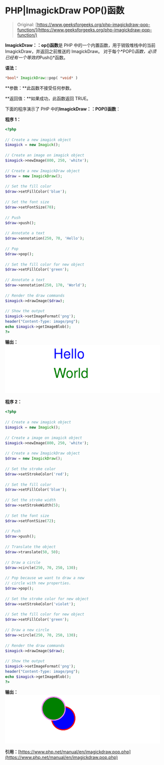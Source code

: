 # PHP|ImagickDraw POP()函数

> Original: [https://www.geeksforgeeks.org/php-imagickdraw-pop-function/](https://www.geeksforgeeks.org/php-imagickdraw-pop-function/)

**ImagickDraw：：op()函数**是 PHP 中的一个内置函数，用于销毁堆栈中的当前 ImagickDraw，并返回之前推送的 ImagickDraw。 对于每个*POP()*函数，必须已经有一个等效的*Push()*函数。

**语法：**

```php
*bool* ImagickDraw::pop( *void* )
```

**参数：**此函数不接受任何参数。

**返回值：**如果成功，此函数返回 TRUE。

下面的程序演示了 PHP 中的**ImagickDraw：：POP()函数**：

**程序 1：**

```php
<?php

// Create a new imagick object
$imagick = new Imagick();

// Create an image on imagick object
$imagick->newImage(800, 250, 'white');

// Create a new ImagickDraw object
$draw = new ImagickDraw();

// Set the fill color
$draw->setFillColor('blue');

// Set the font size
$draw->setFontSize(70);

// Push 
$draw->push();

// Annotate a text
$draw->annotation(250, 70, 'Hello');

// Pop
$draw->pop();

// Set the fill color for new object
$draw->setFillColor('green');

// Annotate a text
$draw->annotation(250, 170, 'World');

// Render the draw commands
$imagick->drawImage($draw);

// Show the output
$imagick->setImageFormat('png');
header("Content-Type: image/png");
echo $imagick->getImageBlob();
?>
```

**输出：**
![](img/30d5103dda87e32c2a003c9d9c2d7247.png)

**程序 2：**

```php
<?php

// Create a new imagick object
$imagick = new Imagick();

// Create a image on imagick object
$imagick->newImage(800, 250, 'white');

// Create a new ImagickDraw object
$draw = new ImagickDraw();

// Set the stroke color
$draw->setStrokeColor('red');

// Set the fill color
$draw->setFillColor('blue');

// Set the stroke width
$draw->setStrokeWidth(5);

// Set the font size
$draw->setFontSize(72);

// Push 
$draw->push();

// Translate the object
$draw->translate(50, 50);

// Draw a circle
$draw->circle(250, 70, 250, 130);

// Pop because we want to draw a new
// circle with new properties.
$draw->pop();

// Set the stroke color for new object
$draw->setStrokeColor('violet');

// Set the fill color for new object
$draw->setFillColor('green');

// Draw a new circle
$draw->circle(250, 70, 250, 130);

// Render the draw commands
$imagick->drawImage($draw);

// Show the output
$imagick->setImageFormat('png');
header("Content-Type: image/png");
echo $imagick->getImageBlob();
?>
```

**输出：**
![](img/8d2f011d980d7e552956114287b5b8c6.png)

**引用：**[https://www.php.net/manual/en/imagickdraw.pop.php](https://www.php.net/manual/en/imagickdraw.pop.php)